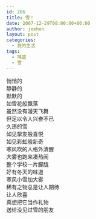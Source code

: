 ```yaml
---
id: 266
title: 雪！
date: 2007-12-29T08:00:00+00:00
author: jeehon
layout: post
categories:
  - 我的生活
tags:
  - 味道
  - 雪
---
```

悄悄的  
静静的  
默默的  
如雪花般飘落  
虽然没有漫天飞舞  
但足以令人兴奋不已  
久违的雪  
如见挚友般喜悦  
如见彩虹般新奇  
寒风吹的人格外清醒  
大雾也跑来凑热闹  
整个学校一片朦胧  
好有冬天的味道  
寒风小雪加大雾  
稀有之物总是让人期待  
让人欣喜  
真想把它当作礼物  
送给没见过雪的朋友